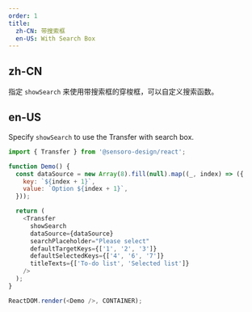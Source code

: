 ```yaml
---
order: 1
title:
  zh-CN: 带搜索框
  en-US: With Search Box
---
```


## zh-CN

指定 `showSearch` 来使用带搜索框的穿梭框，可以自定义搜索函数。

## en-US

Specify `showSearch` to use the Transfer with search box.

```js
import { Transfer } from '@sensoro-design/react';

function Demo() {
  const dataSource = new Array(8).fill(null).map((_, index) => ({
    key: `${index + 1}`,
    value: `Option ${index + 1}`,
  }));

  return (
    <Transfer
      showSearch
      dataSource={dataSource}
      searchPlaceholder="Please select"
      defaultTargetKeys={['1', '2', '3']}
      defaultSelectedKeys={['4', '6', '7']}
      titleTexts={['To-do list', 'Selected list']}
    />
  );
}

ReactDOM.render(<Demo />, CONTAINER);
```

